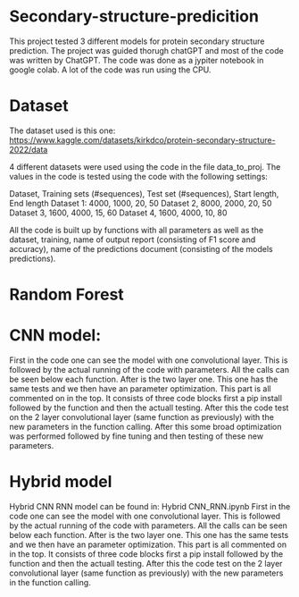# Secondary-structure-predicition
This project tested 3 different models for protein secondary structure prediction. The project was guided thorugh chatGPT and most of the code was written by ChatGPT. The code was done as a jypiter notebook in google colab. A lot of the code was run using the CPU. 

# Dataset
The dataset used is this one: 
https://www.kaggle.com/datasets/kirkdco/protein-secondary-structure-2022/data

4 different datasets were used using the code in the file data_to_proj. The values in the code is tested using the code with the following settings:

Dataset, Training sets (#sequences), Test set (#sequences), Start length, End length
Dataset 1: 4000, 1000, 20, 50
Dataset 2, 8000, 2000, 20, 50
Dataset 3, 1600, 4000, 15, 60
Dataset 4, 1600, 4000, 10, 80

All the code is built up by functions with all parameters as well as the dataset, training, name of output report (consisting of F1 score and accuracy), name of the predictions document (consisting of the models predictions). 

# Random Forest

# CNN model: 
First in the code one can see the model with one convolutional layer. This is followed by the actual running of the code with parameters. All the calls can be seen below each function.
After is the two layer one. This one has the same tests and we then have an parameter optimization. This part is all commented on in the top. It consists of three code blocks first a pip install followed by the function and then the actuall testing. After this the code test on the 2 layer convolutional layer (same function as previously) with the new parameters in the function calling. After this some broad optimization was performed followed by fine tuning and then testing of these new parameters.

# Hybrid model
Hybrid CNN RNN model can be found in: Hybrid CNN_RNN.ipynb 
First in the code one can see the model with one convolutional layer. This is followed by the actual running of the code with parameters. All the calls can be seen below each function.
After is the two layer one. This one has the same tests and we then have an parameter optimization. This part is all commented on in the top. It consists of three code blocks first a pip install followed by the function and then the actuall testing. After this the code test on the 2 layer convolutional layer (same function as previously) with the new parameters in the function calling.


